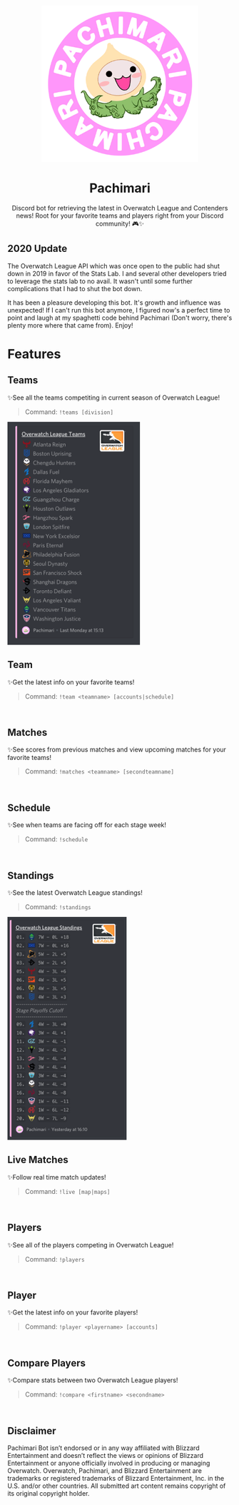<p align=center>
  <img src="assets/Spray_Pachimari.png" width="350">
</p>

<h1 align=center>Pachimari</h1>
<p align=center>Discord bot for retrieving the latest in Overwatch League and Contenders news! Root for your favorite teams and players right from your Discord community! 🎮✨ </p>

## 2020 Update
The Overwatch League API which was once open to the public had shut down in 2019 in favor of the Stats Lab. I and several other developers tried to leverage the stats lab to no avail. It wasn't until some further complications that I had to shut the bot down. 

It has been a pleasure developing this bot. It's growth and influence was unexpected! If I can't run this bot anymore, I figured now's a perfect time to point and laugh at my spaghetti code behind Pachimari (Don't worry, there's plenty more where that came from). Enjoy!

# Features 

## Teams
✨See all the teams competiting in current season of Overwatch League! 

> Command: `!teams [division]`

<img src="assets/teams.png" alt="" height="500"/>

## Team

✨Get the latest info on your favorite teams!
> Command: `!team <teamname> [accounts|schedule]`

<img src="https://thumbs.gfycat.com/CrispHappyIberianlynx-small.gif" alt="" />

## Matches

✨See scores from previous matches and view upcoming matches for your favorite teams!
> Command: `!matches <teamname> [secondteamname]`

<img src="https://thumbs.gfycat.com/ConstantBarrenHectorsdolphin-small.gif" alt="" />

## Schedule

✨See when teams are facing off for each stage week!
> Command: `!schedule`

<img src="https://thumbs.gfycat.com/WholeUnfitArmedcrab-small.gif" alt="" />

## Standings

✨See the latest Overwatch League standings!
> Command: `!standings`

<img src="assets/standings.png" alt="" height="500"/>

## Live Matches

✨Follow real time match updates!
> Command: `!live [map|maps]`

<img src="https://thumbs.gfycat.com/FavorableGregariousCivet-size_restricted.gif" alt="" />

## Players

✨See all of the players competing in Overwatch League!
> Command: `!players`

<img src="https://thumbs.gfycat.com/SevereSmartAndalusianhorse-small.gif" alt="" />

## Player

✨Get the latest info on your favorite players!
> Command: `!player <playername> [accounts]`

<img src="https://thumbs.gfycat.com/MammothRichHyrax-small.gif" alt="" />

## Compare Players

✨Compare stats between two Overwatch League players!
> Command: `!compare <firstname> <secondname>`

<img src="https://thumbs.gfycat.com/RedBeautifulIggypops-small.gif" alt="" />


## Disclaimer

Pachimari Bot isn’t endorsed or in any way affiliated with Blizzard Entertainment and doesn’t reflect the views or opinions of Blizzard Entertainment or anyone officially involved in producing or managing Overwatch. Overwatch, Pachimari, and Blizzard Entertainment are trademarks or registered trademarks of Blizzard Entertainment, Inc. in the U.S. and/or other countries. All submitted art content remains copyright of its original copyright holder.
